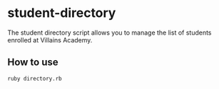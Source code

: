# student-directory

The student directory script allows you to manage the list of students enrolled at Villains Academy.

## How to use ##

  ```shel
  ruby directory.rb
  ```
